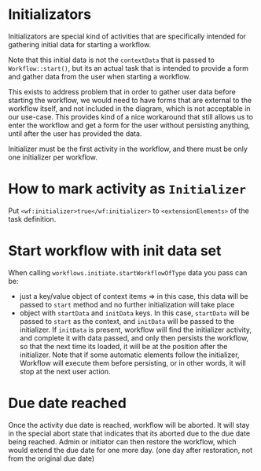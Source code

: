 # Initializators

Initializators are special kind of activities that are specifically intended for gathering initial data for starting a workflow.

Note that this initial data is not the `contextData` that is passed to `Workflow::start()`, but its an actual
task that is intended to provide a form and gather data from the user when starting a workflow.

This exists to address problem that in order to gather user data before starting the workflow, we would need to have forms that
are external to the workflow itself, and not included in the diagram, which is not acceptable in our use-case.
This provides kind of a nice workaround that still allows us to enter the workflow and get a form for the user without
persisting anything, until after the user has provided the data.

Initializer must be the first activity in the workflow, and there must be only one initializer per workflow.

# How to mark activity as `Initializer`
Put `<wf:initializer>true</wf:initializer>` to `<extensionElements>` of the task definition.

# Start workflow with init data set

When calling `workflows.initiate.startWorkflowOfType` data you pass can be:
- just a key/value object of context items => in this case, this data will be passed to `start` method and no
further initialization will take place
- object with `startData` and `initData` keys. In this case, `startData` will be passed to `start`  as the context,
and `initData` will be passed to the initializer. If `initData` is present, workflow will find the initializer activity,
  and complete it with data passed, and only then persists the workflow, so that the next time its loaded, it will be at the position
  after the initializer. Note that if some automatic elements follow the initializer, Workflow will execute them before persisting,
  or in other words, it will stop at the next user action.

# Due date reached
Once the activity due date is reached, workflow will be aborted. It will stay in the special abort state
that indicates that its aborted due to the due date being reached.
Admin or initiator can then restore the workflow, which would extend the due date for one more day. (one day after restoration, not from the original due date)
